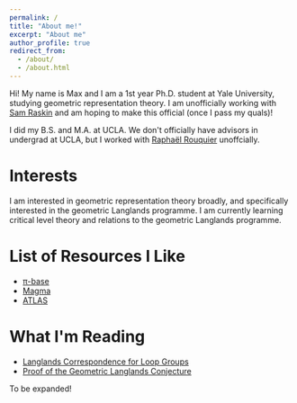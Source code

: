 ```yaml
---
permalink: /
title: "About me!"
excerpt: "About me"
author_profile: true
redirect_from: 
  - /about/
  - /about.html
---
```


Hi! My name is Max and I am a 1st year Ph.D. student at Yale University, studying geometric representation theory. I am unofficially working with [Sam Raskin](https://gauss.math.yale.edu/~sr2532/) and am hoping to make this official (once I pass my quals)!

I did my B.S. and M.A. at UCLA. We don't officially have advisors in undergrad at UCLA, but I worked with [Raphaël Rouquier](https://www.math.ucla.edu/~rouquier/) unoffcially. 

# Interests
I am interested in geometric representation theory broadly, and specifically interested in the geometric Langlands programme. I am currently learning critical level theory and relations to the geometric Langlands programme. 

# List of Resources I Like
- [π-base](https://topology.pi-base.org/)
- [Magma](http://magma.maths.usyd.edu.au/magma/)
- [ATLAS](https://brauer.maths.qmul.ac.uk/Atlas/v3/)

# What I'm Reading
- [Langlands Correspondence for Loop Groups](https://math.berkeley.edu/~frenkel/loop.pdf)
- [Proof of the Geometric Langlands Conjecture](https://people.mpim-bonn.mpg.de/gaitsgde/GLC/)

To be expanded!

